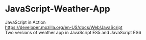 # JavaScript-Weather-App <br />
JavaScript in Action <br />
https://developer.mozilla.org/en-US/docs/Web/JavaScript <br />
Two versions of weather app in JavaScript ES5 and JavaScript ES6 <br />
